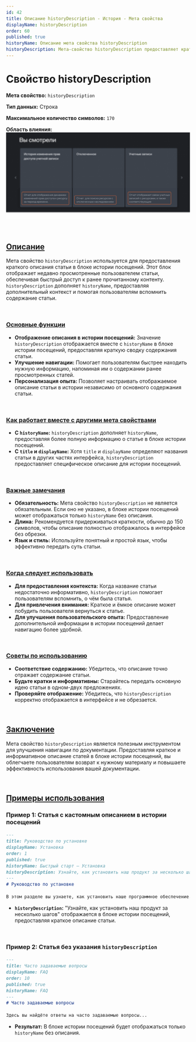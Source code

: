 ```yaml
---
id: 42
title: Описание historyDescription - История - Мета свойства
displayName: historyDescription
order: 60
published: true
historyName: Описание мета свойства historyDescription
historyDescription: Мета-свойство historyDescription предоставляет краткое описание статьи в истории посещений, улучшая навигацию и напоминая содержание.
---
```


# Свойство historyDescription

**Мета свойство:** `historyDescription`

**Тип данных:** Строка

**Максимальное количество символов:** `170`

**Область влияния:**
![Влияние cвойства](https://raw.githubusercontent.com/SolarSpaceTech/product-documentation-help/refs/heads/main/ru/images/history-description.png)

<br/>

## [Описание](description)

Мета свойство `historyDescription` используется для предоставления краткого описания статьи в блоке истории посещений. Этот блок отображает недавно
просмотренные пользователем статьи, обеспечивая быстрый доступ к ранее прочитанному контенту. `historyDescription` дополняет `historyName`,
предоставляя дополнительный контекст и помогая пользователям вспомнить содержание статьи.

<br/>

### [Основные функции](basic-functions)

- **Отображение описания в истории посещений:** Значение `historyDescription` отображается вместе с `historyName` в блоке истории посещений,
предоставляя краткую сводку содержания статьи.
- **Улучшение навигации:** Помогает пользователям быстрее находить нужную информацию, напоминая им о содержании ранее просмотренных статей.
- **Персонализация опыта:** Позволяет настраивать отображаемое описание статьи в истории независимо от основного содержания статьи.

<br/>

### [Как работает вместе с другими мета свойствами](with-other-properties)

- **С `historyName`:** `historyDescription` дополняет `historyName`, предоставляя более полную информацию о статье в блоке истории посещений.
- **С `title` и `displayName`:** Хотя `title` и `displayName` определяют названия статьи в других частях интерфейса,
`historyDescription` предоставляет специфическое описание для истории посещений.

<br/>

### [Важные замечания](notes)

- **Обязательность:** Мета свойство `historyDescription` не является обязательным. Если оно не указано, в блоке истории посещений может отображаться только `historyName` без описания.
- **Длина:** Рекомендуется придерживаться краткости, обычно до 150 символов, чтобы описание полностью отображалось в интерфейсе без обрезки.
- **Язык и стиль:** Используйте понятный и простой язык, чтобы эффективно передать суть статьи.

<br/>

### [Когда следует использовать](when-to-use)

- **Для предоставления контекста:** Когда название статьи недостаточно информативно, `historyDescription` помогает пользователям вспомнить, о чём была статья.
- **Для привлечения внимания:** Краткое и ёмкое описание может побудить пользователя вернуться к статье.
- **Для улучшения пользовательского опыта:** Предоставление дополнительной информации в истории посещений делает навигацию более удобной.

<br/>

### [Советы по использованию](advice)

- **Соответствие содержанию:** Убедитесь, что описание точно отражает содержание статьи.
- **Будьте кратки и информативны:** Старайтесь передать основную идею статьи в одном-двух предложениях.
- **Проверяйте отображение:** Убедитесь, что `historyDescription` корректно отображается в интерфейсе и не обрезается.

<br/>

## [Заключение](conclusion)

Мета свойство `historyDescription` является полезным инструментом для улучшения навигации по документации. Предоставляя краткое и информативное описание статей в блоке истории посещений, вы облегчаете пользователям возврат к нужному материалу и повышаете эффективность использования вашей документации.

<br/>

## [Примеры использования](examples)

### Пример 1: Статья с кастомным описанием в истории посещений

```md
---
title: Руководство по установке
displayName: Установка
order: 1
published: true
historyName: Быстрый старт — Установка
historyDescription: Узнайте, как установить наш продукт за несколько шагов
---
# Руководство по установке

В этом разделе вы узнаете, как установить наше программное обеспечение...
```

- **`historyDescription`:** "Узнайте, как установить наш продукт за несколько шагов" отображается в блоке истории посещений, предоставляя краткое описание статьи.

<br/>

### Пример 2: Статья без указания `historyDescription`

```md
---
title: Часто задаваемые вопросы
displayName: FAQ
order: 10
published: true
historyName: FAQ
---
# Часто задаваемые вопросы

Здесь вы найдёте ответы на часто задаваемые вопросы...
```

- **Результат:** В блоке истории посещений будет отображаться только `historyName` без описания.
